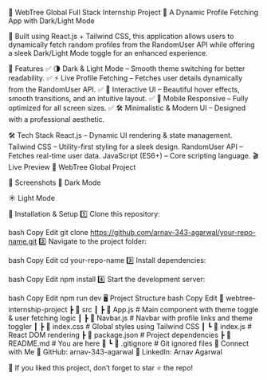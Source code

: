 🌙 WebTree Global Full Stack Internship Project
🔹 A Dynamic Profile Fetching App with Dark/Light Mode

🚀 Built using React.js + Tailwind CSS, this application allows users to dynamically fetch random profiles from the RandomUser API while offering a sleek Dark/Light Mode toggle for an enhanced experience.

🎯 Features
✅ 🌗 Dark & Light Mode – Smooth theme switching for better readability.
✅ ⚡ Live Profile Fetching – Fetches user details dynamically from the RandomUser API.
✅ 🎨 Interactive UI – Beautiful hover effects, smooth transitions, and an intuitive layout.
✅ 📱 Mobile Responsive – Fully optimized for all screen sizes.
✅ 🛠️ Minimalistic & Modern UI – Designed with a professional aesthetic.

🛠️ Tech Stack
React.js – Dynamic UI rendering & state management.
Tailwind CSS – Utility-first styling for a sleek design.
RandomUser API – Fetches real-time user data.
JavaScript (ES6+) – Core scripting language.
🎬 Live Preview
🔗 WebTree Global Project

📸 Screenshots
🌙 Dark Mode

☀️ Light Mode

🚀 Installation & Setup
1️⃣ Clone this repository:

bash
Copy
Edit
git clone https://github.com/arnav-343-agarwal/your-repo-name.git
2️⃣ Navigate to the project folder:

bash
Copy
Edit
cd your-repo-name
3️⃣ Install dependencies:

bash
Copy
Edit
npm install
4️⃣ Start the development server:

bash
Copy
Edit
npm run dev
🖥️ Project Structure
bash
Copy
Edit
📂 webtree-internship-project
 ┣ 📂 src
 ┃ ┣ 📜 App.js          # Main component with theme toggle & user fetching logic
 ┃ ┣ 📜 Navbar.js       # Navbar with profile links and theme toggler
 ┃ ┣ 📜 index.css       # Global styles using Tailwind CSS
 ┃ ┗ 📜 index.js        # React DOM rendering
 ┣ 📜 package.json      # Project dependencies
 ┣ 📜 README.md         # You are here 🚀
 ┗ 📜 .gitignore        # Git ignored files
🤝 Connect with Me
🔗 GitHub: arnav-343-agarwal
🔗 LinkedIn: Arnav Agarwal

💙 If you liked this project, don’t forget to star ⭐ the repo!
